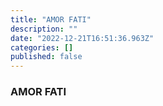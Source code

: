 ```yaml
---
title: "AMOR FATI"
description: ""
date: "2022-12-21T16:51:36.963Z"
categories: []
published: false
---
```


  

### AMOR FATI

